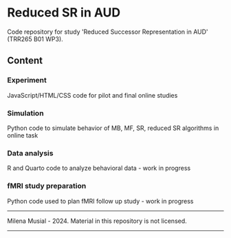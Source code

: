 # Reduced SR in AUD

Code repository for study 'Reduced Successor Representation in AUD' (TRR265 B01 WP3).

## Content
### Experiment
JavaScript/HTML/CSS code for pilot and final online studies
### Simulation
Python code to simulate behavior of MB, MF, SR, reduced SR algorithms in online task
### Data analysis
R and Quarto code to analyze behavioral data - work in progress
### fMRI study preparation
Python code used to plan fMRI follow up study - work in progress

*****
Milena Musial - 2024.
Material in this repository is not licensed.
*****